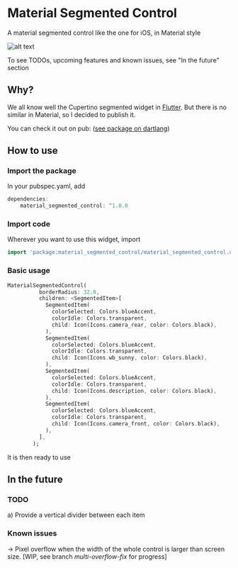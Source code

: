 # Material Segmented Control

A material segmented control like the one for iOS, in Material style

![alt text](https://github.com/beagle-barks/material_segmented_control/blob/master/images/msc.png "Preview")

To see TODOs, upcoming features and known issues, see "In the future" section

## Why?

We all know well the Cupertino segmented widget in [Flutter](https://flutter.dev).
But there is no similar in Material, so I decided to publish it.

You can check it out on pub:
([see package on dartlang](http://pub.dartlang.org/packages/material_segmented_control))


## How to use


### Import the package

In your pubspec.yaml, add

```dart
dependencies: 
    material_segmented_control: ^1.0.0
```


### Import code

Wherever you want to use this widget, import

```dart
import 'package:material_segmented_control/material_segmented_control.dart';
```


### Basic usage

```dart
MaterialSegmentedControl(
          borderRadius: 32.0,
          children: <SegmentedItem>[
            SegmentedItem(
              colorSelected: Colors.blueAccent,
              colorIdle: Colors.transparent,
              child: Icon(Icons.camera_rear, color: Colors.black),
            ),
            SegmentedItem(
              colorSelected: Colors.blueAccent,
              colorIdle: Colors.transparent,
              child: Icon(Icons.wb_sunny, color: Colors.black),
            ),
            SegmentedItem(
              colorSelected: Colors.blueAccent,
              colorIdle: Colors.transparent,
              child: Icon(Icons.description, color: Colors.black),
            ),
            SegmentedItem(
              colorSelected: Colors.blueAccent,
              colorIdle: Colors.transparent,
              child: Icon(Icons.camera_front, color: Colors.black),
            ),
          ],
        );
```

It is then ready to use

## In the future

### TODO

a) Provide a vertical divider between each item


### Known issues

-> Pixel overflow when the width of the whole control is larger than screen size. [WIP, see branch *multi-overflow-fix* for progress]